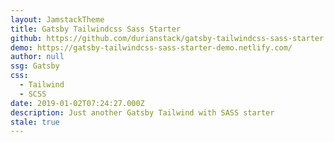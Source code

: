 ```yaml
---
layout: JamstackTheme
title: Gatsby Tailwindcss Sass Starter
github: https://github.com/durianstack/gatsby-tailwindcss-sass-starter
demo: https://gatsby-tailwindcss-sass-starter-demo.netlify.com/
author: null
ssg: Gatsby
css:
  - Tailwind
  - SCSS
date: 2019-01-02T07:24:27.000Z
description: Just another Gatsby Tailwind with SASS starter
stale: true
---
```

